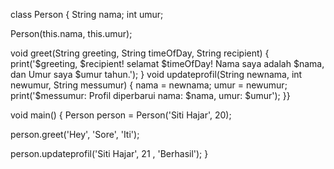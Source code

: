 class Person {
  String nama;
  int umur;

  Person(this.nama, this.umur);

  void greet(String greeting, String timeOfDay, String recipient) {
    print('$greeting, $recipient! selamat $timeOfDay! Nama saya adalah $nama, dan Umur saya $umur tahun.');
  }
  void updateprofil(String newnama, int newumur, String messumur) {
    nama = newnama;
    umur = newumur;
    print('$messumur: Profil diperbarui nama: $nama, umur: $umur'); }}

void main() {
  Person person = Person('Siti Hajar', 20);


  person.greet('Hey', 'Sore', 'Iti');

  person.updateprofil('Siti Hajar', 21 , 'Berhasil');
}
